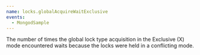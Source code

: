 ```yaml
---
name: locks.globalAcquireWaitExclusive
events:
  - MongodSample
---
```


The number of times the global lock type acquisition in the Exclusive (X) mode encountered waits because the locks were held in a conflicting mode.